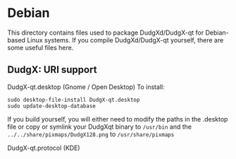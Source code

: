 
Debian
====================
This directory contains files used to package DudgXd/DudgX-qt
for Debian-based Linux systems. If you compile DudgXd/DudgX-qt yourself, there are some useful files here.

## DudgX: URI support ##


DudgX-qt.desktop  (Gnome / Open Desktop)
To install:

	sudo desktop-file-install DudgX-qt.desktop
	sudo update-desktop-database

If you build yourself, you will either need to modify the paths in
the .desktop file or copy or symlink your DudgXqt binary to `/usr/bin`
and the `../../share/pixmaps/DudgX128.png` to `/usr/share/pixmaps`

DudgX-qt.protocol (KDE)

